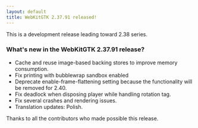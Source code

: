 ```yaml
---
layout: default
title: WebKitGTK 2.37.91 released!
---
```


This is a development release leading toward 2.38 series.

### What's new in the WebKitGTK 2.37.91 release?

 - Cache and reuse image-based backing stores to improve memory consumption.
 - Fix printing with bubblewrap sandbox enabled
 - Deprecate enable-frame-flattening setting because the functionality will be removed for 2.40.
 - Fix deadlock when disposing player while handling rotation tag.
 - Fix several crashes and rendering issues.
 - Translation updates: Polish.

Thanks to all the contributors who made possible this release.
